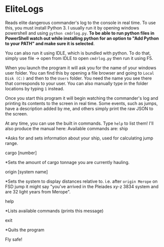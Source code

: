# EliteLogs
Reads elite dangerous commander's log to the console in real time.
To use this, you must install Python 3. I usually run it by opening windows powershell and using `python cmdrlog.py`. **To be able to run python files in PowerShell watch out while installing python for an option to "Add Python to your PATH" and make sure it is selected**.

You can also run it using IDLE, which is bundled with python. To do that, simply use file -> open from IDLE to open `cmdrlog.py` then run it using F5.

When you launch the program it will ask you for the name of your windows user folder. You can find this by opening a file browser and going to `Local Disk (C:)` and then to the `Users` folder. You need the name you see there that corresponds to your user. You can also manually type in the folder locations by typing `1` instead.

Once you start this program it will begin watching the commander's log and printing its contents to the screen in real time. Some events, such as jumps, have a description added by me, and others simply print the raw JSON to the screen.

At any time, you can use the built in commands. Type `help` to list them! I'll also produce the manual here:
Available commands are:
ship

*Asks for and sets information about your ship, used for calculating jump range.
    
cargo [number]

*Sets the amount of cargo tonnage you are currently hauling.
    
origin [system name]

*Sets the system to display distances relative to. i.e. after `origin Merope` on FSD jump
     it might say "you've arrived in the Pleiades xy-z 3834 system and are 32 light years from Merope".
     
help

*Lists available commands (prints this message)
    
exit

*Quits the program

Fly safe!
